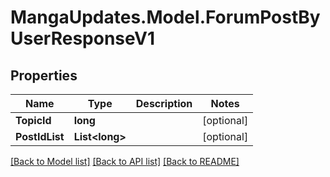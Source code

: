 # MangaUpdates.Model.ForumPostByUserResponseV1

## Properties

Name | Type | Description | Notes
------------ | ------------- | ------------- | -------------
**TopicId** | **long** |  | [optional] 
**PostIdList** | **List&lt;long&gt;** |  | [optional] 

[[Back to Model list]](../README.md#documentation-for-models) [[Back to API list]](../README.md#documentation-for-api-endpoints) [[Back to README]](../README.md)

